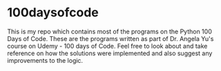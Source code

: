 # 100daysofcode

This is my repo which contains most of the programs on the Python 100 Days of Code. These are the programs written as part of Dr. Angela Yu's course on Udemy - 100 days of Code. Feel free to look about and take reference on how the solutions were implemented and also suggest any improvements to the logic.

